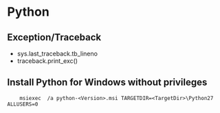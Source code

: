 Python
=======

Exception/Traceback
-------------------

* sys.last_traceback.tb_lineno
* traceback.print_exc()

Install Python for Windows without privileges
------

```
    msiexec  /a python-<Version>.msi TARGETDIR=<TargetDir>\Python27 ALLUSERS=0
```